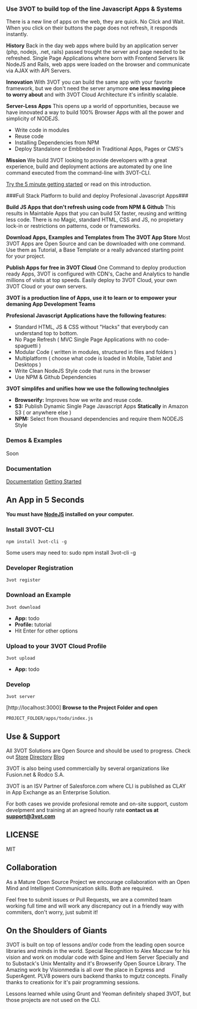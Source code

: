 ### Use 3VOT to build top of the line Javascript Apps & Systems ###

There is a new line of apps on the web, they are quick. No Click and Wait. When you click on their buttons the page does not refresh, it responds instantly.

**History**
Back in the day web apps where build by an application server (php, nodejs, .net, rails) passed trought the server and page needed to be refreshed. Single Page Applications where born with Frontend Servers lik NodeJS and Rails, web apps were loaded on the browser and communicate via AJAX with API Servers.

**Innovation**
With 3VOT you can build the same app with your favorite framework, but we don't need the server anymore **one less moving piece to worry about** and with 3VOT Cloud Architecture it's infinitly scalable.

**Server-Less Apps**
This opens up a world of opportunities, because we have innovated a way to build 100% Browser Apps with all the power and simplicity of NODEJS.
* Write code in modules
* Reuse code
* Installing Dependencies from NPM
* Deploy Standalone or Embbeded in Traditional Apps, Pages or CMS's

**Mission**
We build 3VOT looking to provide developers with a great experience, build and deployment actions are automated by one line command executed from the command-line with 3VOT-CLI.

[Try the 5 minute getting started](https://github.com/3vot/3vot-cli/wiki/Getting-Started) or read on this introduction.

###Full Stack Platform to build and deploy Profesional Javascript Apps###

**Build JS Apps that don't refresh using code from NPM & Github**
This results in Maintable Apps that you can build 5X faster, reusing and writting less code. There is no Magic, standard HTML, CSS and JS, no propietary lock-in or restrictions on patterns, code or frameworks.

**Download Apps, Examples and Templates from The 3VOT App Store**
Most 3VOT Apps are Open Source and can be downloaded with one command. Use them as Tutorial, a Base Template or a really advanced starting point for your project.

**Publish Apps for free in 3VOT Cloud**
One Command to deploy production ready Apps, 3VOT is configured with CDN's, Cache and Analytics to handle millions of visits at top speeds. Easily deploy to 3VOT Cloud, your own 3VOT Cloud or your own servers.

**3VOT is a production line of Apps, use it to learn or to empower your demaning App Development Teams**

**Profesional Javascript Applications have the following features:**
* Standard HTML, JS & CSS without "Hacks" that everybody can understand top to bottom.
* No Page Refresh ( MVC Single Page Applications with no code-spaguetti )
* Modular Code ( written in modules, structured in files and folders )
* Multiplatform ( choose what code is loaded in Mobile, Tablet and Desktops  )
* Write Clean NodeJS Style code that runs in the browser
* Use NPM & Github Dependencies

**3VOT simplifes and unifies how we use the following technolgies**
* **Browserify:** Improves how we write and reuse code.
* **S3:** Publish Dynamic Single Page Javascript Apps **Statically** in Amazon S3 ( or anywhere else )
* **NPM:** Select from thousand dependencies and require them NODEJS Style

### Demos & Examples
Soon

### Documentation
[Documentation](https://github.com/3vot/3vot-cli/wiki)
[Getting Started](https://github.com/3vot/3vot-cli/wiki/Getting-Started)


## An App in 5 Seconds ##

**You must have [NodeJS](nodejs.org) installed on your computer.**

### Install 3VOT-CLI
~~~
npm install 3vot-cli -g
~~~
Some users may need to: sudo npm install 3vot-cli -g

### Developer Registration
```
3vot register
```

### Download an Example

```
3vot download
```
* **App:** todo
* **Profile:** tutorial
* Hit Enter for other options

### Upload to your 3VOT Cloud Profile
```
3vot upload
```
* **App:** todo

### Develop
```
3vot server
```
[http://localhost:3000]
**Browse to the Project Folder and open**
```
PROJECT_FOLDER/apps/todo/index.js
```


## Use & Support  ##
All 3VOT Solutions are Open Source and should be used to progress. Check out [Store](3vot.com/3vot/store) [Directory](3vot.com/3vot/directory) [Blog](3vot.com/blog)

3VOT is also being used commercially by several organizations like Fusion.net & Rodco S.A.

3VOT is an ISV Partner of Salesforce.com where CLI is published as CLAY in App Exchange as an Enterprise Solution.

For both cases we provide profesional remote and on-site support, custom develpment and training at an agreed hourly rate **contact us at support@3vot.com**

## LICENSE ##
MIT 

## Collaboration  ##
As a Mature Open Source Project we encourage collaboration with an Open Mind and Intelligent Communication skills. Both are required.

Feel free to submit issues or Pull Requests, we are a commited team working full time and will work any discrepancy out in a friendly way with commiters, don't worry, just submit it!

## On the Shoulders of Giants ##

3VOT is built on top of lessons and/or code from the leading open source libraries and minds in the world. Special Recognition to Alex Maccaw for his vision and work on modular code with Spine and Hem Server Specially and to Substack's Unix Mentality and it's Browserify Open Source Library. The Amazing work by Visionmedia is all over the place in Express and SuperAgent. PLV8 powers ours backend thanks to mgutz concepts. Finally thanks to creationix for it's pair programming sessions.

Lessons learned while using Grunt and Yeoman definitely shaped 3VOT, but those projects are not used on the CLI.
